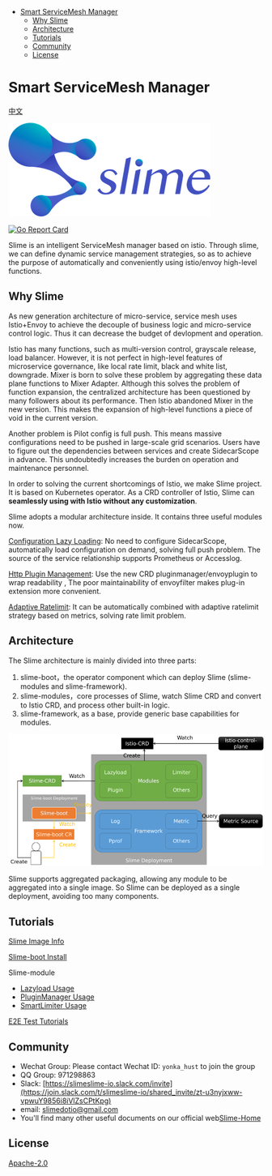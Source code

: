 - [Smart ServiceMesh Manager](#smart-servicemesh-manager)
  - [Why Slime](#why-slime)
  - [Architecture](#architecture)
  - [Tutorials](#tutorials)
  - [Community](#community)
  - [License](#license)

# Smart ServiceMesh Manager

[中文](./README_ZH.md)  

![slime-logo](media/slime_logo.png)    

 [![Go Report Card](https://goreportcard.com/badge/github.com/slime-io/slime)](https://goreportcard.com/report/github.com/slime-io/slime)  

Slime is an intelligent ServiceMesh manager based on istio. Through slime, we can define dynamic service management strategies, so as to achieve the purpose of automatically and conveniently using istio/envoy high-level functions.





## Why Slime

As new generation architecture of micro-service, service mesh uses Istio+Envoy to achieve the decouple of business logic and micro-service control logic. Thus it can decrease the budget of devlopment and operation.

Istio has many functions, such as multi-version control, grayscale release, load balancer. However, it is not perfect in high-level features of microservice governance, like local rate limit, black and white list, downgrade. Mixer is born to solve these problem by aggregating these data plane functions to Mixer Adapter. Although this solves the problem of function expansion, the centralized architecture has been questioned by many followers about its performance. Then Istio abandoned Mixer in the new version. This makes the expansion of high-level functions a piece of void in the current version.

Another problem is Pilot config is full push. This means massive configurations need to be pushed in large-scale grid scenarios. Users have to figure out the dependencies between services and create SidecarScope in advance. This undoubtedly increases the burden on operation and maintenance personnel.

In order to solving the current shortcomings of Istio, we make Slime project. It is based on Kubernetes operator. As a CRD controller of Istio, Slime can **seamlessly using with Istio without any customization**.

Slime adopts a modular architecture inside. It contains three useful modules now.

[Configuration Lazy Loading](https://github.com/slime-io/lazyload): No need to configure SidecarScope, automatically load configuration on demand, solving full push problem. The source of the service relationship supports Prometheus or Accesslog.

[Http Plugin Management](https://github.com/slime-io/plugin): Use the new CRD pluginmanager/envoyplugin to wrap readability , The poor maintainability of envoyfilter makes plug-in extension more convenient.

[Adaptive Ratelimit](https://github.com/slime-io/limiter): It can be automatically combined with adaptive ratelimit strategy based on metrics, solving rate limit problem.





## Architecture

The Slime architecture is mainly divided into three parts:

1. slime-boot，the operator component which can deploy Slime (slime-modules and slime-framework).
2. slime-modules，core processes of Slime, watch Slime CRD and convert to Istio CRD, and process other built-in logic.
3. slime-framework, as a base, provide generic base capabilities for modules.

![slime架构图](media/slime-arch-v2.png)

Slime supports aggregated packaging, allowing any module to be aggregated into a single image. So Slime can be deployed as a single deployment, avoiding too many components.





## Tutorials

[Slime Image Info](https://github.com/slime-io/slime/wiki/Slime-Project-Tag-and-Image-Tag-Mapping-Table)

[Slime-boot Install](./doc/en/slime-boot.md)

Slime-module

- [Lazyload Usage](https://github.com/slime-io/lazyload/blob/master/README.md)
- [PluginManager Usage](https://github.com/slime-io/plugin/blob/master/README.md)
- [SmartLimiter Usage](https://github.com/slime-io/limiter/blob/master/README.md)

[E2E Test Tutorials](./doc/en/slime_e2e_test.md)





## Community

- Wechat Group: Please contact Wechat ID: `yonka_hust` to join the group
- QQ Group: 971298863
- Slack: [https://slimeslime-io.slack.com/invite](https://join.slack.com/t/slimeslime-io/shared_invite/zt-u3nyjxww-vpwuY9856i8iVlZsCPtKpg)
- email: slimedotio@gmail.com
- You'll find many other useful documents on our official web[Slime-Home](https://slime-io.github.io/)





## License

[Apache-2.0](https://choosealicense.com/licenses/apache-2.0/)


